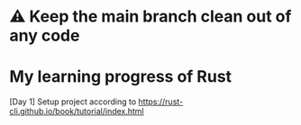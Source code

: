 # :warning: Keep the main branch clean out of any code

# My learning progress of Rust

[Day 1] Setup project according to https://rust-cli.github.io/book/tutorial/index.html